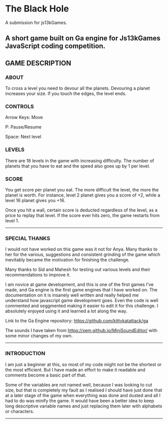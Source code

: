 # The Black Hole

A submission for js13kGames.


 A short game built on Ga engine for Js13kGames JavaScript coding competition. 
-----------------------------

## GAME DESCRIPTION

### ABOUT
 To cross a level you need to devour all the planets. Devouring a planet increases your size. If you touch the edges, the level ends. 

### CONTROLS
 Arrow Keys: Move
 
 P: Pause/Resume 
 
 Space: Next level
 
### LEVELS
 There are 18 levels in the game with increasing difficulty. The number of planets that you have to eat and the speed also goes up by 1 per level. 

### SCORE
 You get score per planet you eat. The more difficult the level, the more the planet is worth. For instance, level 2 planet gives you a score of +2, while a level 16 planet gives you +16.
 
 Once you hit a wall, certain score is deducted regardless of the level, as a price to replay that level. If the score ever hits zero, the game restarts from level 1.
 
-----------------------------

### SPECIAL THANKS

 I would not have worked on this game was it not for Anya. Many thanks to her for the various, suggestions and consistent grinding of the game which inevitably became the motivation for finishing the challenge.
 
 Many thanks to Sid and Mahesh for testing out various levels and their recommendations to improve it.
 
 I am novice at game development, and this is one of the first games I've made, and Ga engine is the first game engines that I have worked on. The documentation on it is insanely well written and really helped me understand how javascript game development goes. Even the code is well commented and seggmented making it easier to edit it for this challenge. I absolutely enjoyed using it and learned a lot along the way.
 
 Link to the Ga Engine repository: https://github.com/kittykatattack/ga
 
 The sounds I have taken from https://xem.github.io/MiniSoundEditor/ with some minor changes of my own. 
 
-----------------------------

### INTRODUCTION

I am just a beginner at this, so most of my code might not be the shortest or the most efficient. But I have made an effort to make it readable and comments become a basic part of that. 

Some of the variables are not named well, because I was looking to cut size, but that is completely my fault as I realised I should have just done that at a later stage of the game when everything was done and dusted and all I had to do was minify the game. It would have been a better idea to keep long descriptive variable names and just replacing them later with alphabets or characters.

-----------------------------


